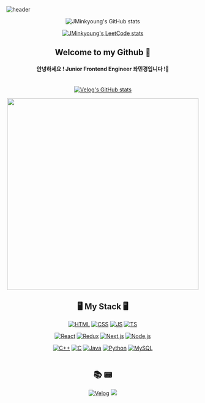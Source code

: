 ![header](https://capsule-render.vercel.app/api?type=waving&color=3F72AF&height=200&section=header&text=JMinkyoung🍔&fontsize=100&fontsize=100)
<div align=center>
  

<!-- [![JMinkyoung's github activity graph](https://activity-graph.herokuapp.com/graph?username=JMinkyoung&bg_color=5584AC&line=95D1CC&color=F6F2D4&point=F6F2D4&custom_title=My%20Github%20activity%20graph)](https://github.com/ashutosh00710/github-readme-activity-graph)
 -->
![JMinkyoung's GitHub stats](https://github-readme-stats.vercel.app/api?username=JMinkyoung&show_icons=true&bg_color=3F72AF&text_color=F2f2f2&title_color=F2f2f2&icon_color=F2f2f2)

[![JMinkyoung's LeetCode stats](https://leetcode-stats-six.vercel.app/api?username=JMinkyoung)](https://leetcode.com/JMinkyoung/)

## Welcome to my Github 👋
  
#### 안녕하세요 ! Junior Frontend Engineer 좌민경입니다 !🧐<br><br>
[![Velog's GitHub stats](https://velog-readme-stats.vercel.app/api?name=jminkyoung&color=f5bc55)](https://velog-readme-stats.vercel.app/api/redirect?name=jminkyoung&tag=til)
<!-- [![Top Langs](https://github-readme-stats.vercel.app/api/top-langs/?username=JMinkyoung&hide=jupyter%20notebook,dart&layout=compact)](https://github.com/JMinkyoung)
 -->

<!--  <img src="https://ghchart.rshah.org/3F72AF/JMinkyoung"/> -->

<img src="https://user-images.githubusercontent.com/37430920/167302050-bf61f0c8-daec-4c83-917e-c34b6c517558.png" style="width:500px"/>

## 🖥 My Stack 🖥 

  [![HTML](https://img.shields.io/badge/HTML-E34F26?style=flat-square&logo=HTML5&logoColor=white)]()
  [![CSS](https://img.shields.io/badge/CSS-1572B6?style=flat-square&logo=CSS3&logoColor=white)]()
  [![JS](https://img.shields.io/badge/JavaScript-F7DF1E?style=flat-square&logo=JavaScript&logoColor=black)]()
  [![TS](https://img.shields.io/badge/TypeScript-3178C6?style=flat-square&logo=TypeScript&logoColor=black)]()

  [![React](https://img.shields.io/badge/React-61DAFB?style=flat-square&logo=React&logoColor=white)]()
  [![Redux](https://img.shields.io/badge/Redux-764ABC?style=flat-square&logo=Redux&logoColor=white)]()
  [![Next.js](https://img.shields.io/badge/Next.js-000000?style=flat-square&logo=Next.js&logoColor=white)]()
  [![Node.js](https://img.shields.io/badge/Node.js-339933?style=flat-square&logo=Node.js&logoColor=white)]()

  [![C++](https://img.shields.io/badge/C++-00599C?style=flat-square&logo=C%2b%2b&logoColor=white)]()
  [![C](https://img.shields.io/badge/C-A8B9CC?style=flat-square&logo=C&logoColor=white)]()
  [![Java](https://img.shields.io/badge/Java-007396?style=flat-square&logo=Java&logoColor=white)]()
  [![Python](https://img.shields.io/badge/Python-3776AB?style=flat-square&logo=Python&logoColor=white)]()
  [![MySQL](https://img.shields.io/badge/MySQL-4479A1?style=flat-square&logo=MySQL&logoColor=white)]()
<br><br>
  
## 📚 📟

<!-- [![Portfolio](https://img.shields.io/badge/Velog-12b886?style=flat-square&logo=Vimeo&logoColor=white)](https://jminkyoung.github.io/portfolio/) -->
[![Velog](https://img.shields.io/badge/Velog-12b886?style=flat-square&logo=Vimeo&logoColor=white)](https://velog.io/@jminkyoung)
<a href="mailto:whk5817@gmail.com"><img src="https://img.shields.io/badge/Gmail-d14836?style=flat-square&logo=Gmail&logoColor=white&link=mailto:whk5817@gmail.com"/></a>
</div>
